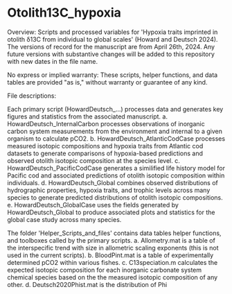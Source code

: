# Otolith13C_hypoxia
Overview:
Scripts and processed variables for 'Hypoxia traits imprinted in otolith δ13C from individual to global scales' (Howard and Deutsch 2024). The versions of record for the manuscript are from April 26th, 2024. Any future versions with substantive changes will be added to this repository with new dates in the file name. 

No express or implied warranty: These scripts, helper functions, and data tables are provided "as is," without warranty or guarantee of any kind. 

File descriptions:

Each primary script (HowardDeutsch_...) processes data and generates key figures and statistics from the associated manuscript.
a. HowardDeutsch_InternalCarbon processes observations of inorganic carbon system measurements from the environment and internal to a given organism to calculate pCO2. 
b. HowardDeutsch_AtlanticCodCase processes measured isotopic compositions and hypoxia traits from Atlantic cod datasets to generate comparisons of hypoxia-based predictions and observed otolith isotopic composition at the species level.
c. HowardDeutsch_PacificCodCase generates a similified life history model for Pacific cod and associated predictions of otolith isotopic composition within individuals.
d. HowardDeutsch_Global combines observed distributions of hydrographic properties, hypoxia traits, and trophic levels across many species to generate predicted distributions of otolith isotopic compositions. 
e. HowardDeutsch_GlobalCase uses the fields generated by HowardDeutsch_Global to produce associated plots and statistics for the global case study across many species. 

The folder 'Helper_Scripts_and_files' contains data tables helper functions, and toolboxes called by the primary scripts. 
a. Allometry.mat is a table of the interspecific trend with size in allometric scaling exponents (this is not used in the current scripts).
b. BloodPint.mat is a table of experimentally determined pCO2 within various fishes.
c. C13speciation.m calculates the expected isotopic composition for each inorganic carbonate system chemical species based on the the measured isotopic composition of any other.
d. Deutsch2020Phist.mat is the distribution of Phi
